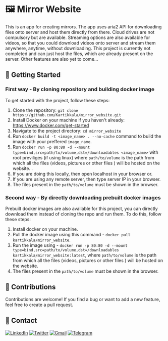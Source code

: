 # 🖼️ Mirror Website

This is an app for creating mirrors. The app uses aria2 API for downloading files onto server and host them directly from there. Cloud drives are not compulsory but are available. Streaming options are also available for videos, so that you could download videos onto server and stream them anywhere, anytime, without downloading. This project is currently not completed and can just host the files, which are already present on the server. Other features are also yet to come...

## 🚀 Getting Started

### First way - By cloning repository and building docker image

To get started with the project, follow these steps:

1. Clone the repository: `git clone https://github.com/Kartikkala/mirror_website.git`
2. Install Docker on your machine if you haven't already: https://www.docker.com/get-started
3. Navigate to the project directory: `cd mirror_website`
4. Run `docker build -t <image_name> . --no-cache` command to build the image with your preffered `image_name`.
5. Run `docker run -p 80:80 -d --mount type=bind,src=path/to/volume,dst=/downloadables <image_name>` with root previliges (if using linux) where `path/to/volume` is the path from which all the files (videos, pictures or other files ) will be hosted on the website. .
6. If you are doing this locally, then open localhost in your browser or.
7. If you are using any remote server, then type server IP in your browser.
8. The files present in the `path/to/volume` must be shown in the browser.

### Second way - By directly downloading prebuilt docker images

Prebuilt docker images are also available for this project, you can directly download them instead of cloning the repo and run them. To do this, follow these steps:

1. Install docker on your machine.
2. Pull the docker image using this command - `docker pull kartikkala/mirror_website`.
3. Run the image using - `docker run -p 80:80 -d --mount type=bind,src=path/to/volume,dst=/downloadables kartikkala/mirror_website:latest`, where `path/to/volume` is the path from which all the files (videos, pictures or other files ) will be hosted on the website. 
4. The files present in the `path/to/volume` must be shown in the browser.


## 🤝 Contributions

Contributions are welcome! If you find a bug or want to add a new feature, feel free to create a pull request.


## 📧 Contact

[![LinkedIn](https://img.shields.io/badge/-LinkedIn-0077B5?style=for-the-badge&logo=Linkedin&logoColor=white)](https://www.linkedin.com/in/kartik-kala-90aa6b235)
[![Twitter](https://img.shields.io/badge/-Twitter-1DA1F2?style=for-the-badge&logo=Twitter&logoColor=white)](https://twitter.com/KARTIKKALA10)
[![Gmail](https://img.shields.io/badge/-Gmail-D14836?style=for-the-badge&logo=Gmail&logoColor=white)](mailto:kartikkala10december@gmail.com)
[![Telegram](https://img.shields.io/badge/-Telegram-2CA5E0?style=for-the-badge&logo=Telegram&logoColor=white)](https://telegram.me/Kartikkala)
 
